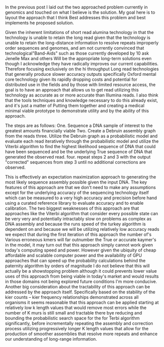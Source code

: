 In the previous post I laid out the two approached problem currently in genomics and touched on what I believe is the solution. My goal here is to layout the approach that I think Best addresses this problem and best implements he proposed solution.

Given the inherent limitations of short read alumina technology in that the technology is unable to retain the long read given that the technology is unable to retain the long-distance information to resolve repeats improperly order sequences and genomes, and am not currently convinced that technological"Band-Aids" such as those currently developed by 10 ask Jenelle Max and others Will be the appropriate long-term solutions even though I acknowledge they have radically improves our current capabilities. Therefore focusing exclusively on the hi throughput Long read technologies that generally produce slower accuracy outputs specifically Oxford mental core technology given its rapidly dropping costs and potential for distributed use in the fields and by those with limited resource access, the goal is to have an approach that allows us to get read utilizing this technology as accurate as or more accurate than Illumina reads. I also think that the tools techniques and knowledge necessary to do this already exist, and it's just a matter of Putting them together and creating a medical minimal viable prototype to demonstrate utility and by the ability of this approach.

The steps are as follows:
One. Sequence a DNA sample of interest to the greatest amounts financially viable
Two. Create a Debruin assembly graph from the reads
three. Utilize the Debruin graph as a probabilistic model and evaluate each read iteratively through the probabilistic model and utilize the Viterbi algorithm to find the highest likelihood sequence of DNA that could have been sequenced and be the underlying True sequence of DNA that generated the observed read.
four. repeat steps 2 and 3 with the output "corrected" sequences from step 3 until no additional corrections are observed.

This is effectively an expectation maximization approach to generating the most likely sequence assembly possible given the input DNA. The key features of this approach are that we don't need to make any assumptions except for the underlying accuracy of the sequencing technology itself which can be measured to a very high accuracy and precision before hand using a curated reference library to evaluate accuracy and to enable calibration. The two biggest weaknesses of this approach are that approaches like the Viterbi algorithm that consider every possible state can be very very and potentially intractably slow on problems as complex as DNA assembly and because the runs speed of the turkey algorithm is dependent on and because we will be utilizing relatively low accuracy reads we expect that during the first iteration of this approach the number of's Various erroneous kmers will far outnumber the True or accurate kaymer's in the model, it may turn out that this approach simply cannot work given today's computing speed and power. However given the ubiquity of cheap affordable and scalable computer power and the availability of GPU approaches that can speed up the probability calculations behind the paternity algorithm by orders of magnitude I do not believe that this will actually be a showstopping problem although it could prevents lower value uses of this approach from being viable in today's market and would results in those domains not being explored future conditions I'm more conducive. Another big consideration about the tractability of this approach can be addressed by the approach itself. Specifically based on the stability of the kier counts – kier frequency relationships demonstrated across all organisms it seems reasonable that this approach can be applied starting at relatively low k length values that would remove most errors while the number of K murs is still small and tractable there bye reducing and bounding the probabilistic search space for the for Terbi algorithm significantly, before incrementally repeating the assembly and correction process utilizing progressively longer K length values that allow for the production of smoother assemblies that resolve more repeats and enhance our understanding of long-range information.